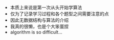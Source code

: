 * 本质上来说是第一次从头开始学算法
* 仅为了记录学习过程和各个题型之间需要注意的点
* 因此无数据结构与算法的介绍
* 我真的很懒，也是个大笨蛋捏
* algorithm is so difficult...

